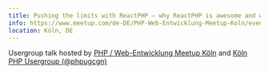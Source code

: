 ```yaml
---
title: Pushing the limits with ReactPHP – why ReactPHP is awesome and why you should care
info: https://www.meetup.com/de-DE/PHP-Web-Entwicklung-Meetup-Koln/events/242404744/
location: Köln, DE
---
```

Usergroup talk hosted by <a href="https://www.meetup.com/de-DE/PHP-Web-Entwicklung-Meetup-Koln/">PHP / Web-Entwicklung Meetup Köln</a> and <a href="https://www.meetup.com/de-DE/Koln-PHP-Usergroup/">Köln PHP Usergroup (@phpugcgn)</a>
